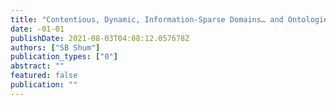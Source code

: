 ```yaml
---
title: "Contentious, Dynamic, Information-Sparse Domains… and Ontologies?"
date: -01-01
publishDate: 2021-08-03T04:08:12.057678Z
authors: ["SB Shum"]
publication_types: ["0"]
abstract: ""
featured: false
publication: ""
---
```


